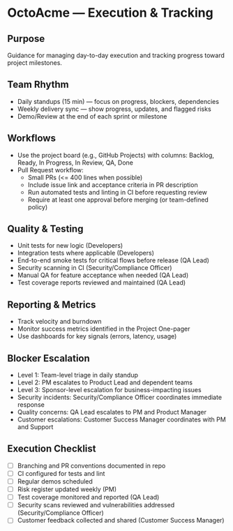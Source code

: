 # OctoAcme — Execution & Tracking

## Purpose
Guidance for managing day-to-day execution and tracking progress toward project milestones.

## Team Rhythm
- Daily standups (15 min) — focus on progress, blockers, dependencies
- Weekly delivery sync — show progress, updates, and flagged risks
- Demo/Review at the end of each sprint or milestone

## Workflows
- Use the project board (e.g., GitHub Projects) with columns: Backlog, Ready, In Progress, In Review, QA, Done
- Pull Request workflow:
  - Small PRs (<= 400 lines when possible)
  - Include issue link and acceptance criteria in PR description
  - Run automated tests and linting in CI before requesting review
  - Require at least one approval before merging (or team-defined policy)

## Quality & Testing
- Unit tests for new logic (Developers)
- Integration tests where applicable (Developers)
- End-to-end smoke tests for critical flows before release (QA Lead)
- Security scanning in CI (Security/Compliance Officer)
- Manual QA for feature acceptance when needed (QA Lead)
- Test coverage reports reviewed and maintained (QA Lead)

## Reporting & Metrics
- Track velocity and burndown
- Monitor success metrics identified in the Project One-pager
- Use dashboards for key signals (errors, latency, usage)

## Blocker Escalation
- Level 1: Team-level triage in daily standup
- Level 2: PM escalates to Product Lead and dependent teams
- Level 3: Sponsor-level escalation for business-impacting issues
- Security incidents: Security/Compliance Officer coordinates immediate response
- Quality concerns: QA Lead escalates to PM and Product Manager
- Customer escalations: Customer Success Manager coordinates with PM and Support

## Execution Checklist
- [ ] Branching and PR conventions documented in repo
- [ ] CI configured for tests and lint
- [ ] Regular demos scheduled
- [ ] Risk register updated weekly (PM)
- [ ] Test coverage monitored and reported (QA Lead)
- [ ] Security scans reviewed and vulnerabilities addressed (Security/Compliance Officer)
- [ ] Customer feedback collected and shared (Customer Success Manager)

